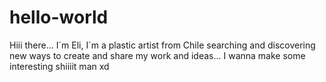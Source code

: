 # hello-world

Hiii there...
I´m Eli, 
I´m a plastic artist from Chile searching and discovering new ways to create and share my work and ideas...
I wanna make some interesting shiiiit man xd
